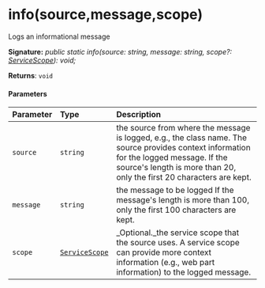 # info(source,message,scope)

Logs an informational message

**Signature:** _public static info(source: string, message: string, scope?: [ServiceScope](../sp-core-library/servicescope.md)): void;_

**Returns**: `void`



#### Parameters


| Parameter	   | Type    | Description |
|:-------------|:---------------|:------------|
| `source`    | `string` | the source from where the message is logged, e.g., the class name. The source provides context information for the logged message. If the source's length is more than 20, only the first 20 characters are kept. |
| `message`    | `string` | the message to be logged If the message's length is more than 100, only the first 100 characters are kept. |
| `scope`    | [`ServiceScope`](../sp-core-library/servicescope.md) | _Optional._the service scope that the source uses. A service scope can provide more context information (e.g., web part information) to the logged message. |

